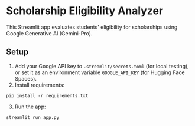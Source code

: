 # Scholarship Eligibility Analyzer

This Streamlit app evaluates students' eligibility for scholarships using Google Generative AI (Gemini-Pro).

## Setup

1. Add your Google API key to `.streamlit/secrets.toml` (for local testing), or set it as an environment variable `GOOGLE_API_KEY` (for Hugging Face Spaces).
2. Install requirements:
```
pip install -r requirements.txt
```
3. Run the app:
```
streamlit run app.py
```
